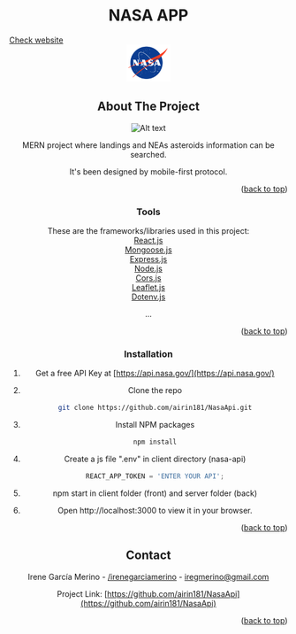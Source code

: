 <div id="top"></div>

  <h1 align="center">NASA APP</h1>
  <a align="center" href="https://thebridge-nasa.netlify.app" > Check website </a>
  
<!-- PROJECT LOGO -->
<br />
<div align="center">
  <a href="https://thebridge-nasa.netlify.app">
    <img src="nasa-api/public/logo.png" alt="Logo" width="80" height="auto">
  </a>


<!-- ABOUT THE PROJECT -->
## About The Project
  
  ![Alt text](https://user-images.githubusercontent.com/98608110/168569159-0d9d69a0-25cb-4fae-8a98-0e1b1eaf7f22.png "Screenshot")


MERN project where landings and NEAs asteroids information can be searched.

It's been designed by mobile-first protocol. 

<p align="right">(<a href="#top">back to top</a>)</p>



### Tools

These are the frameworks/libraries used in this project:<br />
[React.js](https://reactjs.org/)<br />
[Mongoose.js](https://mongoosejs.org/)<br />
[Express.js](https://expressjs.org/)<br />
[Node.js](https://nodejs.org/)<br />
[Cors.js](https://corsjs.org/)<br />
[Leaflet.js](https://leafletjs.org/)<br />
[Dotenv.js](https://dotenvjs.org/)<br />
  
  
  ...


<p align="right">(<a href="#top">back to top</a>)</p>

  

### Installation
  

1. Get a free API Key at [https://api.nasa.gov/](https://api.nasa.gov/)
2. Clone the repo
   ```sh
   git clone https://github.com/airin181/NasaApi.git
   ```
3. Install NPM packages
   ```sh
   npm install
   ```
4. Create a js file ".env" in client directory (nasa-api)
   ```js
   REACT_APP_TOKEN = 'ENTER YOUR API';
   ```
5. npm start in client folder (front) and server folder (back)
  
6. Open http://localhost:3000 to view it in your browser.

<p align="right">(<a href="#top">back to top</a>)</p>




<!-- CONTACT -->
## Contact

Irene García Merino - [/irenegarciamerino](https://linkedin.com/irenegarciamerino) - iregmerino@gmail.com

Project Link: [https://github.com/airin181/NasaApi](https://github.com/airin181/NasaApi)

<p align="right">(<a href="#top">back to top</a>)</p>

